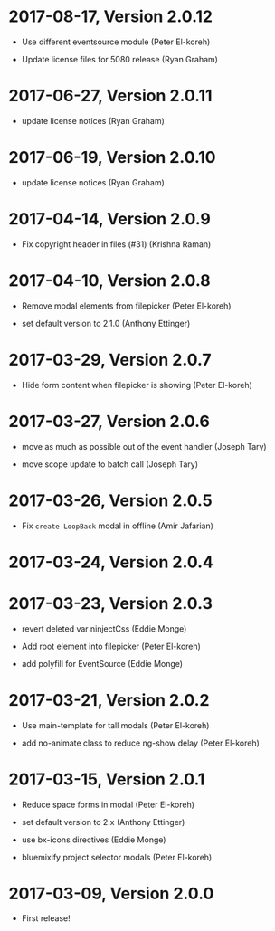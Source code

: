 2017-08-17, Version 2.0.12
==========================

 * Use different eventsource module (Peter El-koreh)

 * Update license files for 5080 release (Ryan Graham)


2017-06-27, Version 2.0.11
==========================

 * update license notices (Ryan Graham)


2017-06-19, Version 2.0.10
==========================

 * update license notices (Ryan Graham)


2017-04-14, Version 2.0.9
=========================

 * Fix copyright header in files (#31) (Krishna Raman)


2017-04-10, Version 2.0.8
=========================

 * Remove modal elements from filepicker (Peter El-koreh)

 * set default version to 2.1.0 (Anthony Ettinger)


2017-03-29, Version 2.0.7
=========================

 * Hide form content when filepicker is showing (Peter El-koreh)


2017-03-27, Version 2.0.6
=========================

 * move as much as possible out of the event handler (Joseph Tary)

 * move scope update to batch call (Joseph Tary)


2017-03-26, Version 2.0.5
=========================

 * Fix `create LoopBack` modal in offline (Amir Jafarian)


2017-03-24, Version 2.0.4
=========================



2017-03-23, Version 2.0.3
=========================

 * revert deleted var ninjectCss (Eddie Monge)

 * Add root element into filepicker (Peter El-koreh)

 * add polyfill for EventSource (Eddie Monge)


2017-03-21, Version 2.0.2
=========================

 * Use main-template for tall modals (Peter El-koreh)

 * add no-animate class to reduce ng-show delay (Peter El-koreh)


2017-03-15, Version 2.0.1
=========================

 * Reduce space forms in modal (Peter El-koreh)

 * set default version to 2.x (Anthony Ettinger)

 * use bx-icons directives (Eddie Monge)

 * bluemixify project selector modals (Peter El-koreh)


2017-03-09, Version 2.0.0
=========================

 * First release!
